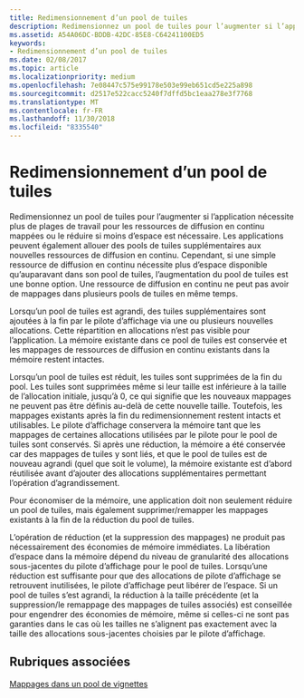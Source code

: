 ```yaml
---
title: Redimensionnement d’un pool de tuiles
description: Redimensionnez un pool de tuiles pour l’augmenter si l’application nécessite plus de plages de travail pour les ressources de diffusion en continu mappées ou le réduire si moins d’espace est nécessaire.
ms.assetid: A54A06DC-BDDB-42DC-85E8-C64241100ED5
keywords:
- Redimensionnement d’un pool de tuiles
ms.date: 02/08/2017
ms.topic: article
ms.localizationpriority: medium
ms.openlocfilehash: 7e08447c575e99178e503e99eb651cd5e225a898
ms.sourcegitcommit: d2517e522cacc5240f7dffd5bc1eaa278e3f7768
ms.translationtype: MT
ms.contentlocale: fr-FR
ms.lasthandoff: 11/30/2018
ms.locfileid: "8335540"
---
```

# <a name="tile-pool-resizing"></a>Redimensionnement d’un pool de tuiles


Redimensionnez un pool de tuiles pour l’augmenter si l’application nécessite plus de plages de travail pour les ressources de diffusion en continu mappées ou le réduire si moins d’espace est nécessaire. Les applications peuvent également allouer des pools de tuiles supplémentaires aux nouvelles ressources de diffusion en continu. Cependant, si une simple ressource de diffusion en continu nécessite plus d’espace disponible qu’auparavant dans son pool de tuiles, l’augmentation du pool de tuiles est une bonne option. Une ressource de diffusion en continu ne peut pas avoir de mappages dans plusieurs pools de tuiles en même temps.

Lorsqu’un pool de tuiles est agrandi, des tuiles supplémentaires sont ajoutées à la fin par le pilote d’affichage via une ou plusieurs nouvelles allocations. Cette répartition en allocations n’est pas visible pour l’application. La mémoire existante dans ce pool de tuiles est conservée et les mappages de ressources de diffusion en continu existants dans la mémoire restent intactes.

Lorsqu’un pool de tuiles est réduit, les tuiles sont supprimées de la fin du pool. Les tuiles sont supprimées même si leur taille est inférieure à la taille de l’allocation initiale, jusqu’à 0, ce qui signifie que les nouveaux mappages ne peuvent pas être définis au-delà de cette nouvelle taille. Toutefois, les mappages existants après la fin du redimensionnement restent intacts et utilisables. Le pilote d’affichage conservera la mémoire tant que les mappages de certaines allocations utilisées par le pilote pour le pool de tuiles sont conservés. Si après une réduction, la mémoire a été conservée car des mappages de tuiles y sont liés, et que le pool de tuiles est de nouveau agrandi (quel que soit le volume), la mémoire existante est d’abord réutilisée avant d’ajouter des allocations supplémentaires permettant l’opération d’agrandissement.

Pour économiser de la mémoire, une application doit non seulement réduire un pool de tuiles, mais également supprimer/remapper les mappages existants à la fin de la réduction du pool de tuiles.

L’opération de réduction (et la suppression des mappages) ne produit pas nécessairement des économies de mémoire immédiates. La libération d’espace dans la mémoire dépend du niveau de granularité des allocations sous-jacentes du pilote d’affichage pour le pool de tuiles. Lorsqu’une réduction est suffisante pour que des allocations de pilote d’affichage se retrouvent inutilisées, le pilote d’affichage peut libérer de l’espace. Si un pool de tuiles s’est agrandi, la réduction à la taille précédente (et la suppression/le remappage des mappages de tuiles associés) est conseillée pour engendrer des économies de mémoire, même si celles-ci ne sont pas garanties dans le cas où les tailles ne s’alignent pas exactement avec la taille des allocations sous-jacentes choisies par le pilote d’affichage.

## <a name="span-idrelated-topicsspanrelated-topics"></a><span id="related-topics"></span>Rubriques associées


[Mappages dans un pool de vignettes](mappings-are-into-a-tile-pool.md)

 

 




